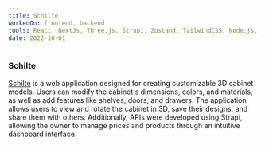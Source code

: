 ```yaml
---
title: Schilte
workedOn: frontend, backend
tools: React, NextJs, Three.js, Strapi, Zustand, TailwindCSS, Node.js, TypeScript
date: 2022-10-01
---
```


### Schilte

[Schilte](https://configurator.schilte.nl) is a web application designed for creating customizable 3D cabinet models. Users can modify the cabinet's dimensions, colors, and materials, as well as add features like shelves, doors, and drawers. The application allows users to view and rotate the cabinet in 3D, save their designs, and share them with others.
Additionally, APIs were developed using Strapi, allowing the owner to manage prices and products through an intuitive dashboard interface.
